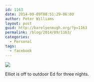 ```yaml
---
id: 1163
date: 2014-09-09T08:51:29-06:00
author: Peter Williams
layout: post
guid: http://barelyenough.org/?p=1163
permalink: /blog/2014/09/1163/
categories:
  - Personal
tags:
  - facebook
---
```

<div>
  <img src='https://fbcdn-sphotos-c-a.akamaihd.net/hphotos-ak-xaf1/v/t1.0-9/s720x720/10628012_10152353099428339_7450526165437577359_n.jpg?oh=876824e479225fb419b62757a5ca22a1&#038;oe=5493FC85&#038;__gda__=1419736688_aea995eed877e0302ee2676d068fe092' /></p> 
  
  <div>
    Elliot is off to outdoor Ed for three nights.
  </div>
</div>